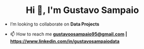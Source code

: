 <h1 align="center">Hi 👋, I'm Gustavo Sampaio</h1>

- I’m looking to collaborate on **Data Projects**

- 📫 How to reach me **gustavoosampaio95@gmail.com | https://www.linkedin.com/in/gustavosampaiodata**

<p align="left">
</p>
